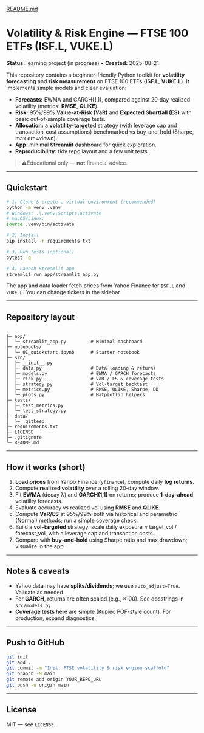 [README.md](https://github.com/user-attachments/files/21919806/README.md)
# Volatility & Risk Engine — FTSE 100 ETFs (ISF.L, VUKE.L)

**Status:** learning project (in progress) • **Created:** 2025-08-21

This repository contains a beginner-friendly Python toolkit for **volatility forecasting** and **risk measurement** on FTSE 100 ETFs (**ISF.L**, **VUKE.L**). It implements simple models and clear evaluation:

- **Forecasts:** EWMA and GARCH(1,1), compared against 20‑day realized volatility (metrics: **RMSE**, **QLIKE**).
- **Risk:** 95%/99% **Value-at-Risk (VaR)** and **Expected Shortfall (ES)** with basic out‑of‑sample coverage tests.
- **Allocation:** a **volatility-targeted** strategy (with leverage cap and transaction-cost assumptions) benchmarked vs buy-and-hold (Sharpe, max drawdown).
- **App:** minimal **Streamlit** dashboard for quick exploration.
- **Reproducibility:** tidy repo layout and a few unit tests.

> ⚠Educational only — **not** financial advice.

---

## Quickstart

```bash
# 1) Clone & create a virtual environment (recommended)
python -m venv .venv
# Windows: .\.venv\Scripts\activate
# macOS/Linux:
source .venv/bin/activate

# 2) Install
pip install -r requirements.txt

# 3) Run tests (optional)
pytest -q

# 4) Launch Streamlit app
streamlit run app/streamlit_app.py
```

The app and data loader fetch prices from Yahoo Finance for `ISF.L` and `VUKE.L`.
You can change tickers in the sidebar.

---

## Repository layout

```
.
├─ app/
│  └─ streamlit_app.py         # Minimal dashboard
├─ notebooks/
│  └─ 01_quickstart.ipynb      # Starter notebook
├─ src/
│  ├─ __init__.py
│  ├─ data.py                  # Data loading & returns
│  ├─ models.py                # EWMA / GARCH forecasts
│  ├─ risk.py                  # VaR / ES & coverage tests
│  ├─ strategy.py              # Vol-target backtest
│  ├─ metrics.py               # RMSE, QLIKE, Sharpe, DD
│  └─ plots.py                 # Matplotlib helpers
├─ tests/
│  ├─ test_metrics.py
│  └─ test_strategy.py
├─ data/
│  └─ .gitkeep
├─ requirements.txt
├─ LICENSE
├─ .gitignore
└─ README.md
```

---

## How it works (short)

1. **Load prices** from Yahoo Finance (`yfinance`), compute daily **log returns**.
2. Compute **realized volatility** over a rolling 20‑day window.
3. Fit **EWMA** (decay λ) and **GARCH(1,1)** on returns; produce **1‑day‑ahead** volatility forecasts.
4. Evaluate accuracy vs realized vol using **RMSE** and **QLIKE**.
5. Compute **VaR/ES** at 95%/99% both via historical and parametric (Normal) methods; run a simple coverage check.
6. Build a **vol-targeted** strategy: scale daily exposure ≈ target_vol / forecast_vol, with a leverage cap and transaction costs.
7. Compare with **buy‑and‑hold** using Sharpe ratio and max drawdown; visualize in the app.

---

## Notes & caveats

- Yahoo data may have **splits/dividends**; we use `auto_adjust=True`. Validate as needed.
- For **GARCH**, returns are often scaled (e.g., ×100). See docstrings in `src/models.py`.
- **Coverage tests** here are simple (Kupiec POF-style count). For production, expand diagnostics.

---

## Push to GitHub

```bash
git init
git add .
git commit -m "Init: FTSE volatility & risk engine scaffold"
git branch -M main
git remote add origin YOUR_REPO_URL
git push -u origin main
```

---

## License

MIT — see `LICENSE`.
